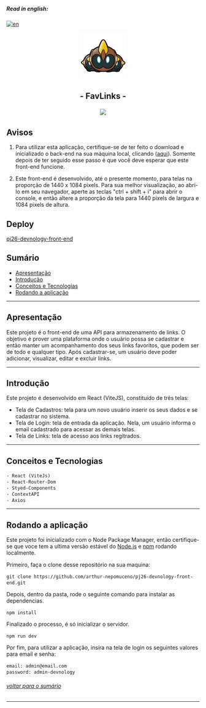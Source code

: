 ##### **Read in english:**
[![en](https://img.shields.io/badge/lang-en-blue.svg)](https://github.com/arthur-nepomuceno/pj26-devnology-front-end/blob/master/README.md)

<p align="center">
   <img src="src/assets/logo.png" alt="FavLinks" style="width: 121px; height: 121px"/>
</p>

## <p align = "center">  - FavLinks - </p>

<p align = "center">
   <img src="https://img.shields.io/badge/autor-Arthur Nepomuceno-093D04?style=flat-square" />
</p>

## Avisos

1. Para utilizar esta aplicação, certifique-se de ter feito o download e inicializado o back-end na sua máquina local, clicando ([aqui](https://github.com/arthur-nepomuceno/pj26-devnology-back-end/blob/master/README-pt-br.md)). Somente depois de ter seguido esse passo é que você deve esperar que este front-end funcione.

2. Este front-end é desenvolvido, até o presente momento, para telas na proporção de 1440 x 1084 pixels. Para sua melhor visualização, ao abri-lo em seu navegador, aperte as teclas "ctrl + shift + i" para abrir o console, e então altere a proporção da tela para 1440 pixels de largura e 1084 pixels de altura.

## Deploy

[pj26-devnology-front-end](https://pj26-devnology-front-end.vercel.app/)

## Sumário
   - [Apresentação](#apresentação)
   - [Introdução](#introdução)
   - [Conceitos e Tecnologias](#conceitos-e-tecnologias)
   - [Rodando a aplicação](#rodando-a-aplicação)

***


## Apresentação
   Este projeto é o front-end de uma API para armazenamento de links. O objetivo é prover uma plataforma onde o usuário possa se cadastrar e então manter
   um acompanhamento dos seus links favoritos, que podem ser de todo e qualquer tipo. Após cadastrar-se, um usuário deve poder adicionar, visualizar,
   editar e excluir links.
   
***

## Introdução
   Este projeto é desenvolvido em React (ViteJS), constituído de três telas:
   - Tela de Cadastros: tela para um novo usuário inserir os seus dados e se cadastrar no sistema.
   - Tela de Login: tela de entrada da aplicação. Nela, um usuário informa o email cadastrado para acessar as demais telas.
   - Tela de Links: tela de acesso aos links regitrados. 
   
***

## Conceitos e Tecnologias
    - React (ViteJs)
    - React-Router-Dom
    - Styed-Components
    - ContextAPI
    - Axios

***

## Rodando a aplicação
Este projeto foi inicializado com o Node Package Manager, então certifique-se que voce tem a ultima versão estável do [Node.js](https://nodejs.org/en/download/) e [npm](https://www.npmjs.com/) rodando localmente.

Primeiro, faça o clone desse repositório na sua maquina:

```
git clone https://github.com/arthur-nepomuceno/pj26-devnology-front-end.git
```

Depois, dentro da pasta, rode o seguinte comando para instalar as dependencias.

```
npm install
```

Finalizado o processo, é só inicializar o servidor.
```
npm run dev
```

Por fim, para utilizar a aplicação, insira na tela de login os seguintes valores para email e senha:
```
email: admin@email.com
password: admin-devnology
```
###### [voltar para o sumário](#sumário)
***

